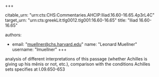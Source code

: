 +++


citable_urn: "urn:cts:CHS:Commentaries.AHCIP:Iliad.16.60-16.65.4p3rL4C"
target_urn: "urn:cts:greekLit:tlg0012.tlg001:16.60-16.65"
title: "Iliad 16.60-16.65"

authors:
- email: "muellner@chs.harvard.edu"
  name: "Leonard Muellner"
  username: "lmuellner"
+++

<p>analysis of different interpretations of this passage (whether Achilles is giving up his mēnis or not, etc.), comparison with the conditions Achilles sets specifies at I.09.650-653</p>